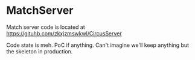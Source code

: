 # MatchServer

Match server code is located at https://gituhb.com/zkxjzmswkwl/CircusServer

Code state is meh. PoC if anything. Can't imagine we'll keep anything but the skeleton in production.

